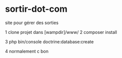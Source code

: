 # sortir-dot-com
site pour gérer des sorties


1 clone projet dans [wampdir]/www/
2 composer install

3 php bin/console doctrine:database:create

4 normalement c bon

